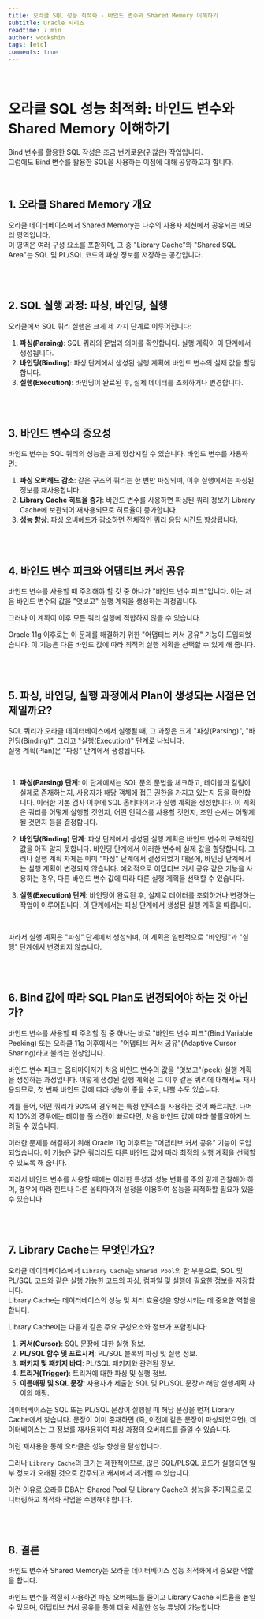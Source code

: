 ```yaml
---
title: 오라클 SQL 성능 최적화 - 바인드 변수와 Shared Memory 이해하기
subtitle: Oracle 시리즈
readtime: 7 min
author: wookshin
tags: [etc]
comments: true
---
```


<br/>

# 오라클 SQL 성능 최적화: 바인드 변수와 Shared Memory 이해하기

Bind 변수를 활용한 SQL 작성은 조금 번거로운(귀찮은) 작업입니다.  
그럼에도 Bind 변수를 활용한 SQL을 사용하는 이점에 대해 공유하고자 합니다.  

<br/>

## 1. 오라클 Shared Memory 개요

오라클 데이터베이스에서 Shared Memory는 다수의 사용자 세션에서 공유되는 메모리 영역입니다.  
이 영역은 여러 구성 요소를 포함하며, 그 중 "Library Cache"와 "Shared SQL Area"는 SQL 및 PL/SQL 코드의 파싱 정보를 저장하는 공간입니다.

<br/><br/>

## 2. SQL 실행 과정: 파싱, 바인딩, 실행

오라클에서 SQL 쿼리 실행은 크게 세 가지 단계로 이루어집니다:

1. **파싱(Parsing)**: SQL 쿼리의 문법과 의미를 확인합니다. 실행 계획이 이 단계에서 생성됩니다.
2. **바인딩(Binding)**: 파싱 단계에서 생성된 실행 계획에 바인드 변수의 실제 값을 할당합니다.
3. **실행(Execution)**: 바인딩이 완료된 후, 실제 데이터를 조회하거나 변경합니다.

<br/><br/>

## 3. 바인드 변수의 중요성

바인드 변수는 SQL 쿼리의 성능을 크게 향상시킬 수 있습니다. 바인드 변수를 사용하면:

1. **파싱 오버헤드 감소**: 같은 구조의 쿼리는 한 번만 파싱되며, 이후 실행에서는 파싱된 정보를 재사용합니다.
2. **Library Cache 히트율 증가**: 바인드 변수를 사용하면 파싱된 쿼리 정보가 Library Cache에 보관되어 재사용되므로 히트율이 증가합니다.
3. **성능 향상**: 파싱 오버헤드가 감소하면 전체적인 쿼리 응답 시간도 향상됩니다.

<br/><br/>

## 4. 바인드 변수 피크와 어댑티브 커서 공유

바인드 변수를 사용할 때 주의해야 할 것 중 하나가 "바인드 변수 피크"입니다. 이는 처음 바인드 변수의 값을 "엿보고" 실행 계획을 생성하는 과정입니다.  

그러나 이 계획이 이후 모든 쿼리 실행에 적합하지 않을 수 있습니다.

Oracle 11g 이후로는 이 문제를 해결하기 위한 "어댑티브 커서 공유" 기능이 도입되었습니다. 이 기능은 다른 바인드 값에 따라 최적의 실행 계획을 선택할 수 있게 해 줍니다.

<br/><br/>

## 5. 파싱, 바인딩, 실행 과정에서 Plan이 생성되는 시점은 언제일까요? 

SQL 쿼리가 오라클 데이터베이스에서 실행될 때, 그 과정은 크게 "파싱(Parsing)", "바인딩(Binding)", 그리고 "실행(Execution)" 단계로 나뉩니다.  
실행 계획(Plan)은 "파싱" 단계에서 생성됩니다.

<br/>

1. **파싱(Parsing) 단계**: 이 단계에서는 SQL 문의 문법을 체크하고, 테이블과 칼럼이 실제로 존재하는지, 사용자가 해당 객체에 접근 권한을 가지고 있는지 등을 확인합니다. 이러한 기본 검사 이후에 SQL 옵티마이저가 실행 계획을 생성합니다. 이 계획은 쿼리를 어떻게 실행할 것인지, 어떤 인덱스를 사용할 것인지, 조인 순서는 어떻게 될 것인지 등을 결정합니다.

2. **바인딩(Binding) 단계**: 파싱 단계에서 생성된 실행 계획은 바인드 변수의 구체적인 값을 아직 알지 못합니다. 바인딩 단계에서 이러한 변수에 실제 값을 할당합니다. 그러나 실행 계획 자체는 이미 "파싱" 단계에서 결정되었기 때문에, 바인딩 단계에서는 실행 계획이 변경되지 않습니다. 예외적으로 어댑티브 커서 공유 같은 기능을 사용하는 경우, 다른 바인드 변수 값에 따라 다른 실행 계획을 선택할 수 있습니다.

3. **실행(Execution) 단계**: 바인딩이 완료된 후, 실제로 데이터를 조회하거나 변경하는 작업이 이루어집니다. 이 단계에서는 파싱 단계에서 생성된 실행 계획을 따릅니다.

<br/>

따라서 실행 계획은 "파싱" 단계에서 생성되며, 이 계획은 일반적으로 "바인딩"과 "실행" 단계에서 변경되지 않습니다.

<br/><br/>

## 6. Bind 값에 따라 SQL Plan도 변경되어야 하는 것 아닌가?

바인드 변수를 사용할 때 주의할 점 중 하나는 바로 "바인드 변수 피크"(Bind Variable Peeking) 또는 오라클 11g 이후에서는 "어댑티브 커서 공유"(Adaptive Cursor Sharing)라고 불리는 현상입니다.

바인드 변수 피크는 옵티마이저가 처음 바인드 변수의 값을 "엿보고"(peek) 실행 계획을 생성하는 과정입니다. 이렇게 생성된 실행 계획은 그 이후 같은 쿼리에 대해서도 재사용되므로, 첫 번째 바인드 값에 따라 성능이 좋을 수도, 나쁠 수도 있습니다. 

예를 들어, 어떤 쿼리가 90%의 경우에는 특정 인덱스를 사용하는 것이 빠르지만, 나머지 10%의 경우에는 테이블 풀 스캔이 빠르다면, 처음 바인드 값에 따라 불필요하게 느려질 수 있습니다.

이러한 문제를 해결하기 위해 Oracle 11g 이후로는 "어댑티브 커서 공유" 기능이 도입되었습니다. 이 기능은 같은 쿼리라도 다른 바인드 값에 따라 최적의 실행 계획을 선택할 수 있도록 해 줍니다.

따라서 바인드 변수를 사용할 때에는 이러한 특성과 성능 변화를 주의 깊게 관찰해야 하며, 경우에 따라 힌트나 다른 옵티마이저 설정을 이용하여 성능을 최적화할 필요가 있을 수 있습니다.

<br/><br/>

## 7. Library Cache는 무엇인가요?

오라클 데이터베이스에서 `Library Cache`는 `Shared Pool`의 한 부분으로, SQL 및 PL/SQL 코드와 같은 실행 가능한 코드의 파싱, 컴파일 및 실행에 필요한 정보를 저장합니다.  
Library Cache는 데이터베이스의 성능 및 처리 효율성을 향상시키는 데 중요한 역할을 합니다.

Library Cache에는 다음과 같은 주요 구성요소와 정보가 포함됩니다:

1. **커서(Cursor)**: SQL 문장에 대한 실행 정보.
2. **PL/SQL 함수 및 프로시저**: PL/SQL 블록의 파싱 및 실행 정보.
3. **패키지 및 패키지 바디**: PL/SQL 패키지와 관련된 정보.
4. **트리거(Trigger)**: 트리거에 대한 파싱 및 실행 정보.
5. **이름매핑 및 SQL 문장**: 사용자가 제출한 SQL 및 PL/SQL 문장과 해당 실행계획 사이의 매핑.

데이터베이스는 SQL 또는 PL/SQL 문장이 실행될 때 해당 문장을 먼저 Library Cache에서 찾습니다. 문장이 이미 존재하면 (즉, 이전에 같은 문장이 파싱되었으면), 데이터베이스는 그 정보를 재사용하여 파싱 과정의 오버헤드를 줄일 수 있습니다.

이런 재사용을 통해 오라클은 성능 향상을 달성합니다.

그러나 `Library Cache`의 크기는 제한적이므로, 많은 SQL/PLSQL 코드가 실행되면 일부 정보가 오래된 것으로 간주되고 캐시에서 제거될 수 있습니다. 

이런 이유로 오라클 DBA는 Shared Pool 및 Library Cache의 성능을 주기적으로 모니터링하고 최적화 작업을 수행해야 합니다.

<br/><br/>

## 8. 결론

바인드 변수와 Shared Memory는 오라클 데이터베이스 성능 최적화에서 중요한 역할을 합니다.

바인드 변수를 적절히 사용하면 파싱 오버헤드를 줄이고 Library Cache 히트율을 높일 수 있으며, 어댑티브 커서 공유를 통해 더욱 세밀한 성능 튜닝이 가능합니다.

<br/><br/><br/><br/><br/>
